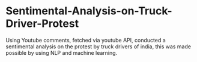 # Sentimental-Analysis-on-Truck-Driver-Protest
Using Youtube comments, fetched via youtube API, conducted a sentimental analysis on the protest by truck drivers of india, this was made possible by using NLP and machine learning. 
